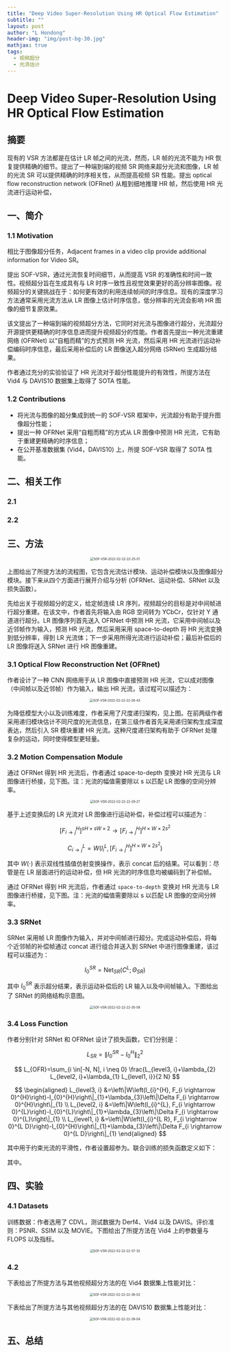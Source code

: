 ```yaml
---
title: "Deep Video Super-Resolution Using HR Optical Flow Estimation"
subtitle: ""
layout: post
author: "L Hondong"
header-img: "img/post-bg-30.jpg"
mathjax: true
tags:
  - 视频超分
  - 光流估计
---
```


# Deep Video Super-Resolution Using HR Optical Flow Estimation

## 摘要

现有的 VSR 方法都是在估计 LR 帧之间的光流，然而，LR 帧的光流不能为 HR 恢复提供精确的细节。提出了一种端到端的视频 SR 网络来超分光流和图像，LR 帧的光流 SR 可以提供精确的时序相关性，从而提高视频 SR 性能。提出 optical flow reconstruction network (OFRnet) 从粗到细地推理 HR 帧，然后使用 HR 光流进行运动补偿，

## 一、简介

### 1.1 Motivation

相比于图像超分任务，Adjacent frames in a video clip provide additional information for Video SR。

提出 SOF-VSR，通过光流恢复时间细节，从而提高 VSR 的准确性和时间一致性。视频超分旨在生成具有与 LR 时序一致性且视觉效果更好的高分辨率图像。视频超分的关键挑战在于：如何更有效的利用连续帧间的时序信息。现有的深度学习方法通常采用光流方法从 LR 图像上估计时序信息，低分辨率的光流会影响 HR 图像的细节复原效果。

该文提出了一种端到端的视频超分方法，它同时对光流与图像进行超分，光流超分开源提供更精确的时序信息进而提升视频超分的性能。作者首先提出一种光流重建网络 (OFRNet) 以“自粗而精”的方式预测 HR 光流，然后采用 HR 光流进行运动补偿编码时序信息，最后采用补偿后的 LR 图像送入超分网络 (SRNet) 生成超分结果。

作者通过充分的实验验证了 HR 光流对于超分性能提升的有效性，所提方法在 Vid4 与 DAVIS10 数据集上取得了 SOTA 性能。

### 1.2 Contributions

- 将光流与图像的超分集成到统一的 SOF-VSR 框架中，光流超分有助于提升图像超分性能；
- 提出一种 OFRNet 采用“自粗而精”的方式从 LR 图像中预测 HR 光流，它有助于重建更精确的时序信息；
- 在公开基准数据集 (Vid4，DAVIS10) 上，所提 SOF-VSR 取得了 SOTA 性能。

## 二、相关工作

### 2.1 

### 2.2 

## 三、方法

<div align=center><img src="/Assets/Images/SOF-VSR-2022-02-22-22-25-01.png" alt="SOF-VSR-2022-02-22-22-25-01" style="zoom:50%;" /></div>

上图给出了所提方法的流程图，它包含光流估计模块、运动补偿模块以及图像超分模块。接下来从四个方面进行展开介绍与分析 (OFRNet、运动补偿、SRNet 以及损失函数）。

先给出关于视频超分的定义，给定帧连续 LR 序列，视频超分的目标是对中间帧进行超分重建。在该文中，作者首先将输入由 RGB 空间转为 YCbCr，仅针对 Y 通道进行超分。LR 图像序列首先送入 OFRNet 中预测 HR 光流，它采用中间帧以及近邻帧作为输入，预测 HR 光流，然后采用采用 space-to-depth 将 HR 光流变换到低分辨率，得到 LR 光流体；下一步采用所得光流进行运动补偿；最后补偿后的 LR 图像将送入 SRNet 进行 HR 图像重建。

### 3.1 Optical Flow Reconstruction Net (OFRnet)

作者设计了一种 CNN 网络用于从 LR 图像中直接预测 HR 光流，它以成对图像（中间帧以及近邻帧）作为输入，输出 HR 光流，该过程可以描述为：

<div align=center><img src="/Assets/Images/SOF-VSR-2022-02-22-22-28-43.png" alt="SOF-VSR-2022-02-22-22-28-43" style="zoom:50%;" /></div>

为降低模型大小以及训练难度，作者采用了尺度递归架构，见上图。在前两级作者采用递归模块估计不同尺度的光流信息，在第三级作者首先采用递归架构生成深度表达，然后引入 SR 模块重建 HR 光流。这种尺度递归架构有助于 OFRNet 处理复杂的运动，同时使得模型更轻量。

### 3.2 Motion Compensation Module

通过 OFRNet 得到 HR 光流后，作者通过 space-to-depth 变换对 HR 光流与 LR 图像进行桥接，见下图。注：光流的幅值需要除以 s 以匹配 LR 图像的空间分辨率。

<div align=center><img src="/Assets/Images/SOF-VSR-2022-02-22-22-29-27.png" alt="SOF-VSR-2022-02-22-22-29-27" style="zoom:50%;" /></div>

基于上述变换后的 LR 光流对 LR 图像进行运动补偿，补偿过程可以描述为：

$$
\left[F_{i \rightarrow j}^{H}\right]^{s H \times s W \times 2} \rightarrow\left[F_{i \rightarrow j}^{H}\right]^{H \times W \times 2 s^{2}}
$$

$$
C_{i \rightarrow j}^{L}=W(I_i^L,\left[F_{i \rightarrow j}^{H}\right]^{H \times W \times 2 s^{2}})
$$

其中 $W(\cdot)$ 表示双线性插值仿射变换操作，表示 concat 后的结果。可以看到：尽管是在 LR 层面进行的运动补偿，但 HR 光流的时序信息均被编码到了补偿帧。

通过 OFRNet 得到 HR 光流后，作者通过 `space-to-depth` 变换对 HR 光流与 LR 图像进行桥接，见下图。注：光流的幅值需要除以 s 以匹配 LR 图像的空间分辨率。

### 3.3 SRNet

SRNet 采用帧 LR 图像作为输入，并对中间帧进行超分。完成运动补偿后，将每个近邻帧的补偿帧通过 concat 进行组合并送入到 SRNet 中进行图像重建，该过程可以描述为：

$$
I^{SR}_0 = \text{Net}_{SR}(C^L; \Theta_{SR})
$$

其中 $I^{SR}_0$ 表示超分结果，表示运动补偿后的 LR 输入以及中间帧输入。下图给出了 SRNet 的网络结构示意图。

<div align=center><img src="/Assets/Images/SOF-VSR-2022-02-22-22-35-59.png" alt="SOF-VSR-2022-02-22-22-35-59" style="zoom:50%;" /></div>

### 3.4 Loss Function

作者分别针对 SRNet 和 OFRNet 设计了损失函数，它们分别是：

$$
L_{SR}=\left\|I_{0}^{S R}-I_{0}^{H}\right\|_{2}^{2}
$$

$$
L_{OFR}=\sum_{i \in[-N, N], i \neq 0} \frac{L_{level3, i}+\lambda_{2} L_{level2, i}+\lambda_{1} L_{level1, i}}{2 N}
$$

$$
\begin{aligned}
L_{level3, i} &=\left\|W\left(I_{i}^{H}, F_{i \rightarrow 0}^{H}\right)-I_{0}^{H}\right\|_{1}+\lambda_{3}\left\|\Delta F_{i \rightarrow 0}^{H}\right\|_{1} \\
L_{level2, i} &=\left\|W\left(I_{i}^{L}, F_{i \rightarrow 0}^{L}\right)-I_{0}^{L}\right\|_{1}+\lambda_{3}\left\|\Delta F_{i \rightarrow 0}^{L}\right\|_{1} \\
L_{level1, i} &=\left\|W\left(I_{i}^{L R}, F_{i \rightarrow 0}^{L D}\right)-I_{0}^{H}\right\|_{1}+\lambda_{3}\left\|\Delta F_{i \rightarrow 0}^{L D}\right\|_{1}
\end{aligned}
$$

其中用于约束光流的平滑性，作者设置超参为。联合训练的损失函数定义如下：

其中。

## 四、实验

### 4.1 Datasets

训练数据：作者选用了 CDVL，测试数据为 Derf4、Vid4 以及 DAVIS。评价准则：PSNR、SSIM 以及 MOVIE。下图给出了所提方法在 Vid4 上的参数量与 FLOPS 以及指标。

<div align=center><img src="/Assets/Images/SOF-VSR-2022-02-22-22-37-32.png" alt="SOF-VSR-2022-02-22-22-37-32" style="zoom:50%;" /></div>

### 4.2 

下表给出了所提方法与其他视频超分方法的在 Vid4 数据集上性能对比：

<div align=center><img src="/Assets/Images/SOF-VSR-2022-02-22-22-38-02.png" alt="SOF-VSR-2022-02-22-22-38-02" style="zoom:50%;" /></div>

下表给出了所提方法与其他视频超分方法的在 DAVIS10 数据集上性能对比：

<div align=center><img src="/Assets/Images/SOF-VSR-2022-02-22-22-39-04.png" alt="SOF-VSR-2022-02-22-22-39-04" style="zoom:50%;" /></div>

## 五、总结
